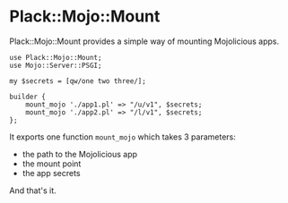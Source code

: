 # Plack::Mojo::Mount #

Plack::Mojo::Mount provides a simple way of mounting Mojolicious apps.

    use Plack::Mojo::Mount;
    use Mojo::Server::PSGI;

    my $secrets = [qw/one two three/];

    builder {
        mount_mojo './app1.pl' => "/u/v1", $secrets;
        mount_mojo './app2.pl' => "/l/v1", $secrets;
    };

It exports one function `mount_mojo` which takes 3 parameters:

- the path to the Mojolicious app
- the mount point
- the app secrets

And that's it.